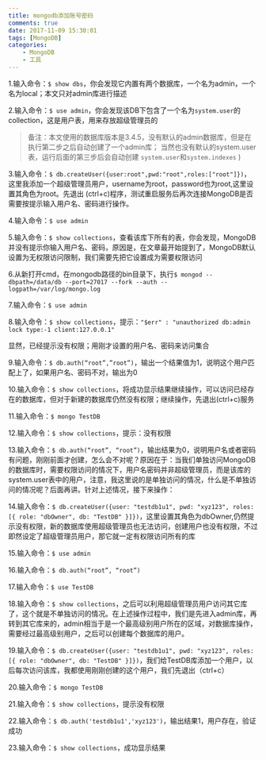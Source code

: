 ```yaml
---
title: mongodb添加账号密码
comments: true
date: 2017-11-09 15:30:01
tags: [MongoDB]
categories:
    - MongoDB
    - 工具
---
```


1.输入命令：`$ show dbs`，你会发现它内置有两个数据库，一个名为admin，一个名为local；本文只对admin库进行描述

2.输入命令：`$ use admin`，你会发现该DB下包含了一个名为`system.user`的collection，这是用户表，用来存放超级管理员的

> 备注：本文使用的数据库版本是3.4.5，没有默认的admin数据库，但是在执行第二步之后自动创建了一个admin库； 当然也没有默认的system.user表，运行后面的第三步后会自动创建 `system.user`和`system.indexes` )

3.输入命令：`$ db.createUser({user:root",pwd:"root",roles:["root"]})`，这里我添加一个超级管理员用户，username为root，password也为root,这里设置其角色为root。先退出 (ctrl+c)程序，测试重启服务后再次连接MongoDB是否需要按提示输入用户名、密码进行操作。

4.输入命令：`$ use admin`

5.输入命令：`$ show collections`，查看该库下所有的表，你会发现，MongoDB并没有提示你输入用户名、密码，原因是，在文章最开始提到了，MongoDB默认设置为无权限访问限制，我们需要先把它设置成为需要权限访问

6.从新打开cmd，在mongodb路径的bin目录下，执行`$ mongod --dbpath=/data/db --port=27017 --fork --auth --logpath=/var/log/mongo.log`

7.输入命令：`$ use admin`

8.输入命令：`$ show collections`，提示：`"$err" : "unauthorized db:admin lock type:-1 client:127.0.0.1"`

显然，已经提示没有权限；用刚才设置的用户名、密码来访问集合

9.输入命令：`$ db.auth(“root”,”root”)`，输出一个结果值为1，说明这个用户匹配上了，如果用户名、密码不对，输出为0

10.输入命令：`$ show collections`，将成功显示结果继续操作，可以访问已经存在的数据库，但对于新建的数据库仍然没有权限；继续操作，先退出(ctrl+c)服务

11.输入命令：`$ mongo TestDB`

12.输入命令：`$ show collections`，提示：没有权限

13.输入命令：`$ db.auth(“root”, “root”)`，输出结果为0，说明用户名或者密码有问题，刚刚前面才创建，怎么会不对呢？原因在于：当我们单独访问MongoDB的数据库时，需要权限访问的情况下，用户名密码并非超级管理员，而是该库的system.user表中的用户，注意，我这里说的是单独访问的情况，什么是不单独访问的情况呢？后面再讲。针对上述情况，接下来操作：

14.输入命令：`$ db.createUser({user: "testdb1u1", pwd: "xyz123", roles: [{ role: "dbOwner", db: "TestDB" }]})`，这里设置其角色为dbOwner,仍然提示没有权限，新的数据库使用超级管理员也无法访问，创建用户也没有权限，不过即然设定了超级管理员用户，那它就一定有权限访问所有的库

15.输入命令：`$ use admin`

16.输入命令：`$ db.auth(“root”, “root”)`

17.输入命令：`$ use TestDB`

18.输入命令：`$ show collections`，之后可以利用超级管理员用户访问其它库了，这个就是不单独访问的情况。在上述操作过程中，我们是先进入admin库，再转到其它库来的，admin相当于是一个最高级别用户所在的区域，对数据库操作，需要经过最高级别用户，之后可以创建每个数据库的用户。

19.输入命令：`$ db.createUser({user: "testdb1u1", pwd: "xyz123", roles: [{ role: "dbOwner", db: "TestDB" }]})`，我们给TestDB库添加一个用户，以后每次访问该库，我都使用刚刚创建的这个用户，我们先退出（ctrl+c）

20.输入命令：`$ mongo TestDB`

21.输入命令：`$ show collections`，提示没有权限

22.输入命令：`$ db.auth('testdb1u1','xyz123')`，输出结果1，用户存在，验证成功

23.输入命令：`$ show collections`，成功显示结果